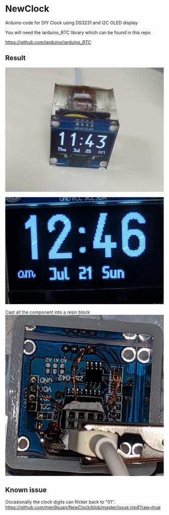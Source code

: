 # NewClock
Arduino code for DIY Clock using DS3231 and I2C OLED display

You will need the iarduino_RTC library which can be found in this repo

https://github.com/iarduino/iarduino_RTC
## Result
![Final result](https://github.com/men9xuan/NewClock/blob/master/Final_look.jpg)

![Image of OLED Screen](https://github.com/men9xuan/NewClock/blob/master/screen.png)

Cast all the component into a resin block 
![Image of Casting](https://github.com/men9xuan/NewClock/blob/master/cast_in_resin.jpg)

## Known issue
Occasionally the clock digits can flicker back to "01". 
https://github.com/men9xuan/NewClock/blob/master/issue.mp4?raw=true
